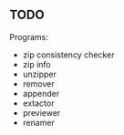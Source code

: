 ## TODO
Programs:
- zip consistency checker
- zip info 
- unzipper
- remover
- appender
- extactor
- previewer
- renamer
